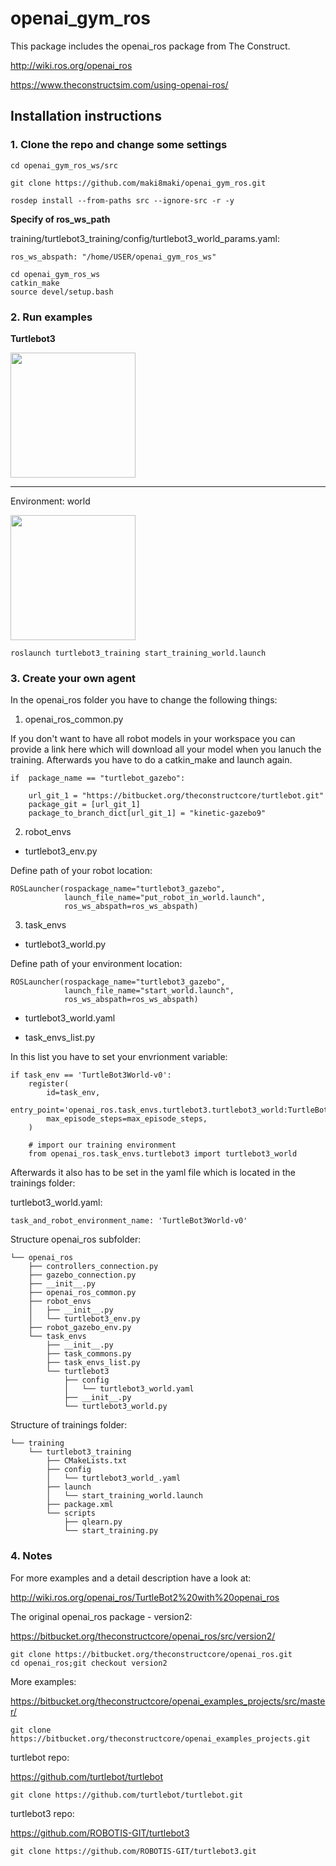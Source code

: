 # openai_gym_ros

This package includes the openai_ros package from The Construct.

http://wiki.ros.org/openai_ros

https://www.theconstructsim.com/using-openai-ros/

## Installation instructions

### 1. Clone the repo and change some settings


```cd openai_gym_ros_ws/src```

```git clone https://github.com/maki8maki/openai_gym_ros.git```

``` rosdep install --from-paths src --ignore-src -r -y ```

**Specify of ros_ws_path**

training/turtlebot3_training/config/turtlebot3_world_params.yaml:

```ros_ws_abspath: "/home/USER/openai_gym_ros_ws" ```


```
cd openai_gym_ros_ws
catkin_make
source devel/setup.bash
```

### 2. Run examples 

**Turtlebot3**

<img src="./robots/img/rl_turtlebot3.png" width="200">

---

Environment: world

<img src="./robots/img/rl_world.png" width="200">

```roslaunch turtlebot3_training start_training_world.launch```

### 3. Create your own agent

In the openai_ros folder you have to change the following things:

1. openai_ros_common.py

If you don't want to have all robot models in your workspace you can provide a link here which will download all
your model when you lanuch the training. Afterwards you have to do a catkin_make and launch again.

```
if  package_name == "turtlebot_gazebo":

    url_git_1 = "https://bitbucket.org/theconstructcore/turtlebot.git"
    package_git = [url_git_1]
    package_to_branch_dict[url_git_1] = "kinetic-gazebo9"
```

2. robot_envs

- turtlebot3_env.py

Define path of your robot location:


```
ROSLauncher(rospackage_name="turtlebot3_gazebo",
            launch_file_name="put_robot_in_world.launch",
            ros_ws_abspath=ros_ws_abspath)
```

3. task_envs

- turtlebot3_world.py

Define path of your environment location:

```
ROSLauncher(rospackage_name="turtlebot3_gazebo",
            launch_file_name="start_world.launch",
            ros_ws_abspath=ros_ws_abspath)
```

- turtlebot3_world.yaml

- task_envs_list.py

In this list you have to set your envrionment variable:


```
if task_env == 'TurtleBot3World-v0':
    register(
        id=task_env,
        entry_point='openai_ros.task_envs.turtlebot3.turtlebot3_world:TurtleBot3WorldEnv',
        max_episode_steps=max_episode_steps,
    )

    # import our training environment
    from openai_ros.task_envs.turtlebot3 import turtlebot3_world
```

Afterwards it also has to be set in the yaml file which is located in the trainings folder:

turtlebot3_world.yaml:

```task_and_robot_environment_name: 'TurtleBot3World-v0' ```


Structure openai_ros subfolder:

```
└── openai_ros
    ├── controllers_connection.py
    ├── gazebo_connection.py
    ├── __init__.py
    ├── openai_ros_common.py
    ├── robot_envs
    │   ├── __init__.py
    │   └── turtlebot3_env.py
    ├── robot_gazebo_env.py
    └── task_envs
        ├── __init__.py
        ├── task_commons.py
        ├── task_envs_list.py
        └── turtlebot3
            ├── config
            │   └── turtlebot3_world.yaml
            ├── __init__.py
            └── turtlebot3_world.py
```

Structure of trainings folder:

```
└── training
    └── turtlebot3_training
        ├── CMakeLists.txt
        ├── config
        │   └── turtlebot3_world_.yaml
        ├── launch
        │   └── start_training_world.launch
        ├── package.xml
        └── scripts
            ├── qlearn.py
            └── start_training.py
```



### 4. Notes

For more examples and a detail description have a look at:

http://wiki.ros.org/openai_ros/TurtleBot2%20with%20openai_ros

The original openai_ros package - version2:

https://bitbucket.org/theconstructcore/openai_ros/src/version2/

```
git clone https://bitbucket.org/theconstructcore/openai_ros.git
cd openai_ros;git checkout version2
```

More examples:

https://bitbucket.org/theconstructcore/openai_examples_projects/src/master/

```
git clone https://bitbucket.org/theconstructcore/openai_examples_projects.git
```

turtlebot repo:

https://github.com/turtlebot/turtlebot

```
git clone https://github.com/turtlebot/turtlebot.git
```

turtlebot3 repo:

https://github.com/ROBOTIS-GIT/turtlebot3

```
git clone https://github.com/ROBOTIS-GIT/turtlebot3.git
```


